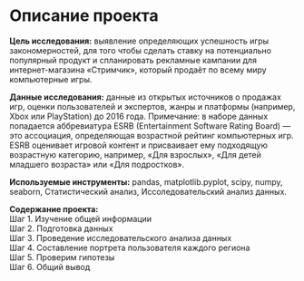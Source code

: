 # Описание проекта

__Цель исследования:__ выявление определяющих успешность игры закономерностей, для того чтобы сделать ставку на потенциально популярный продукт и спланировать рекламные кампании для интернет-магазина «Стримчик», который продаёт по всему миру компьютерные игры.

__Данные исследования:__ данные из открытых источников о продажах игр, оценки пользователей и экспертов, жанры и платформы (например, Xbox или PlayStation) до 2016 года.
Примечание: в наборе данных попадается аббревиатура ESRB (Entertainment Software Rating Board) — это ассоциация, определяющая возрастной рейтинг компьютерных игр. ESRB оценивает игровой контент и присваивает ему подходящую возрастную категорию, например, «Для взрослых», «Для детей младшего возраста» или «Для подростков».

__Используемые инструменты:__ pandas, matplotlib.pyplot, scipy, numpy, seaborn, Статистический анализ, Иссоледовательский анализ данных.

__Содержание проекта:__<br>
Шаг 1. Изучение общей информации<br>
Шаг 2. Подготовка данных<br>
Шаг 3. Проведение исследовательского анализа данных<br>
Шаг 4. Составление портрета пользователя каждого региона<br>
Шаг 5. Проверим гипотезы<br>
Шаг 6. Общий вывод<br>
